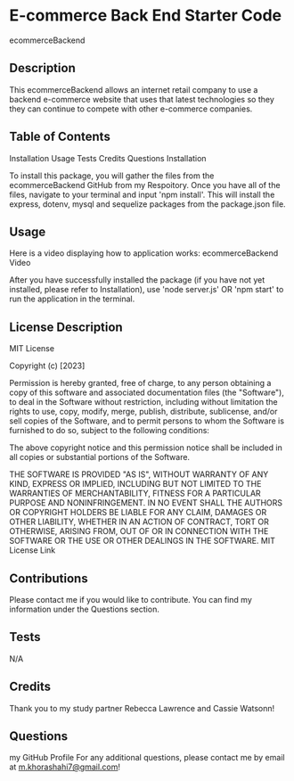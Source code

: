 # E-commerce Back End Starter Code

ecommerceBackend

## Description

This ecommerceBackend allows an internet retail company to use a backend e-commerce website that uses that latest technologies so they they can continue to compete with other e-commerce companies.

## Table of Contents

Installation
Usage
Tests
Credits
Questions
Installation

To install this package, you will gather the files from the ecommerceBackend GitHub from my Respoitory. Once you have all of the files, navigate to your terminal and input 'npm install'. This will install the express, dotenv, mysql and sequelize packages from the package.json file.

## Usage

Here is a video displaying how to application works: ecommerceBackend Video

After you have successfully installed the package (if you have not yet installed, please refer to Installation), use 'node server.js' OR 'npm start' to run the application in the terminal.

## License Description

MIT License

Copyright (c) [2023]

Permission is hereby granted, free of charge, to any person obtaining a copy of this software and associated documentation files (the "Software"), to deal in the Software without restriction, including without limitation the rights to use, copy, modify, merge, publish, distribute, sublicense, and/or sell copies of the Software, and to permit persons to whom the Software is furnished to do so, subject to the following conditions:

The above copyright notice and this permission notice shall be included in all copies or substantial portions of the Software.

THE SOFTWARE IS PROVIDED "AS IS", WITHOUT WARRANTY OF ANY KIND, EXPRESS OR IMPLIED, INCLUDING BUT NOT LIMITED TO THE WARRANTIES OF MERCHANTABILITY, FITNESS FOR A PARTICULAR PURPOSE AND NONINFRINGEMENT. IN NO EVENT SHALL THE AUTHORS OR COPYRIGHT HOLDERS BE LIABLE FOR ANY CLAIM, DAMAGES OR OTHER LIABILITY, WHETHER IN AN ACTION OF CONTRACT, TORT OR OTHERWISE, ARISING FROM, OUT OF OR IN CONNECTION WITH THE SOFTWARE OR THE USE OR OTHER DEALINGS IN THE SOFTWARE. MIT License Link

## Contributions

Please contact me if you would like to contribute. You can find my information under the Questions section.

## Tests

N/A

## Credits

Thank you to my study partner Rebecca Lawrence and Cassie Watsonn!

## Questions

my GitHub Profile
For any additional questions, please contact me by email at m.khorashahi7@gmail.com!
